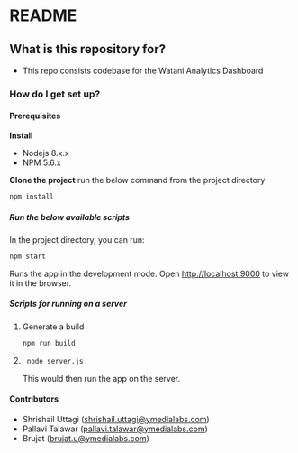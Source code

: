 # README

## What is this repository for?

* This repo consists codebase for the Watani Analytics Dashboard

### How do I get set up?

#### Prerequisites

**Install**

* Nodejs 8.x.x
* NPM 5.6.x

**Clone the project**
run the below command from the project directory

```sh
npm install
```

##### Run the below available scripts

In the project directory, you can run:

```sh
npm start
```

Runs the app in the development mode.
Open [http://localhost:9000](http://localhost:9000) to view it in the browser.

##### Scripts for running on a server

1. Generate a build
    ```sh
    npm run build
    ```
2. ```sh
    node server.js
    ```
    This would then run the app on the server.

#### Contributors

* Shrishail Uttagi (shrishail.uttagi@ymedialabs.com)
* Pallavi Talawar (pallavi.talawar@ymedialabs.com)
* Brujat (brujat.u@ymedialabs.com)
